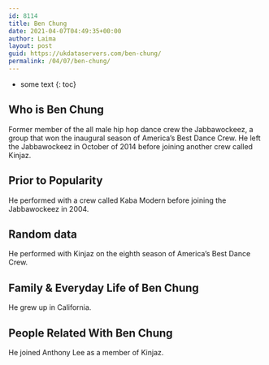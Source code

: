 ```yaml
---
id: 8114
title: Ben Chung
date: 2021-04-07T04:49:35+00:00
author: Laima
layout: post
guid: https://ukdataservers.com/ben-chung/
permalink: /04/07/ben-chung/
---
```


* some text
{: toc}


## Who is Ben Chung
                  
                  
                  
Former member of the all male hip hop dance crew the Jabbawockeez, a group that won the inaugural season of America&#8217;s Best Dance Crew. He left the Jabbawockeez in October of 2014 before joining another crew called Kinjaz.
                  
              
            
              
            
                
                
                
## Prior to Popularity
                  
                  
                  
He performed with a crew called Kaba Modern before joining the Jabbawockeez in 2004.
                  
              
            
              
            
                
                
                
## Random data
                  
                  
                  
He performed with Kinjaz on the eighth season of America&#8217;s Best Dance Crew.
                  
              
            
              
            
                
                
                
## Family & Everyday Life of Ben Chung
                  
                  
                  
He grew up in California.
                  
              
            
              
            
                
                
                
## People Related With Ben Chung
                  
                  
                  
He joined Anthony Lee as a member of Kinjaz.
                  
              
            
              
            
                
              
            
              
              
            
            
              
            
          
          
          